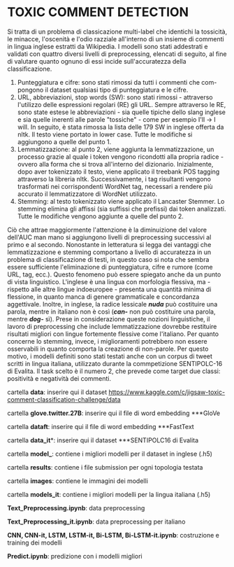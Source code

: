 # TOXIC COMMENT DETECTION

Si tratta di un problema di classicazione multi-label che identichi la tossicità, le minacce, l'oscenità e l'odio
razziale all'interno di un insieme di commenti in lingua inglese estratti da Wikipedia.
I modelli sono stati addestrati e validati con quattro diversi livelli di preprocessing, elencati di seguito, al fine
di valutare quanto ognuno di essi incide sull'accuratezza della classificazione.
1. Punteggiatura e cifre: sono stati rimossi da tutti i commenti che com-
pongono il dataset qualsiasi tipo di punteggiatura e le cifre.
2. URL, abbreviazioni, stop words (SW): sono stati rimossi - attraverso
l'utilizzo delle espressioni regolari (RE) gli URL. Sempre attraverso le
RE, sono state estese le abbreviazioni - sia quelle tipiche dello slang
inglese e sia quelle inerenti alle parole "tossiche" - come per esempio
I'll -> I will. In seguito, è stata rimossa la lista delle 179 SW in inglese
offerta da nltk. Il testo viene portato in lower case. Tutte le modifiche
si aggiungono a quelle del punto 1.
3. Lemmatizzazione: al punto 2, viene aggiunta la lemmatizzazione, un
processo grazie al quale i token vengono ricondotti alla propria radice - ovvero alla forma che si trova all'interno del dizionario. Inizialmente,
dopo aver tokenizzato il testo, viene applicato il treebank POS tagging
attraverso la libreria nltk. Successivamente, i tag risultanti vengono
trasformati nei corrispondenti WordNet tag, necessari a rendere più
accurato il lemmatizzatore di WordNet utilizzato.
4. Stemming: al testo tokenizzato viene applicato il Lancaster Stemmer.
Lo stemming elimina gli affissi (sia suffissi che prefissi) dai token analizzati. 
Tutte le modifiche vengono aggiunte a quelle del punto 2.

Ciò che attrae maggiormente l'attenzione è la diminuizione
del valore dell'AUC man mano si aggiungono livelli di preprocessing successivi al primo e al secondo. Nonostante in letteratura si legga dei vantaggi
che lemmatizzazione e stemming comportano a livello di accuratezza in un
problema di classificazione di testi, in questo caso si nota che sembra essere sufficiente l'eliminazione di punteggiatura, cifre e rumore (come URL,
tag, ecc.). Questo fenomeno può essere spiegato anche da un punto di vista linguistico. L'inglese è una lingua con morfologia 
flessiva, ma - rispetto
alle altre lingue indoeuropee - presenta una quantità minima di 
flessione, in
quanto manca di genere grammaticale e concordanza aggettivale. Inoltre, in
inglese, la radice lessicale ***nuda*** può costituire una parola, mentre in italiano
non è così (***can-*** non può costituire una parola, mentre ***dog-*** sì).
Prese in considerazione queste nozioni linguistiche, il lavoro di preprocessing
che include lemmatizzazione dovrebbe restituire risultati migliori con lingue
fortemente 
flessive come l'italiano. Per quanto concerne lo stemming, invece, i miglioramenti potrebbero non essere osservabili in quanto comporta
la creazione di non-parole.
Per questo motivo, i modelli definiti sono stati testati anche con un
corpus di tweet scritti in lingua italiana, utilizzato durante la commpetizione
SENTIPOLC-16 di Evalita. Il task scelto è il numero 2, che prevede come
target due classi: positività e negatività dei commenti.

cartella **data**: inserire qui il dataset https://www.kaggle.com/c/jigsaw-toxic-comment-classification-challenge/data

cartella **glove.twitter.27B**: inserire qui il file di word embedding ***GloVe

cartella **dataft**: inserire qui il file di word embedding ***FastText

cartella **data_it***: inserire qui il dataset ***SENTIPOLC16 di Evalita

cartella **model_**: contiene i migliori modelli per il dataset in inglese (.h5)

cartella **results**: contiene i file submission per ogni topologia testata

cartella **images**: contiene le immagini dei modelli 

cartella **models_it**: contiene i migliori modelli per la lingua italiana (.h5)

**Text_Preprocessing.ipynb**: data preprocessing

**Text_Preprocessing_it.ipynb**: data preprocessing per italiano

**CNN, CNN-it, LSTM, LSTM-it, Bi-LSTM, Bi-LSTM-it.ipynb**: costruzione e training dei modelli

**Predict.ipynb**: predizione con i modelli migliori
